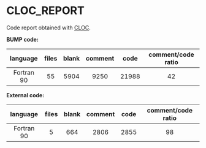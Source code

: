 # CLOC_REPORT

Code report obtained with [CLOC](https://github.com/AlDanial/cloc).

**BUMP code:** 

| language | files | blank | comment | code | comment/code ratio |
|:--------:|:--------:|:--------:|:--------:|:--------:|:--------:|
| Fortran 90 | 55 | 5904 | 9250 | 21988 | 42 |

**External code:** 

| language | files | blank | comment | code | comment/code ratio |
|:--------:|:--------:|:--------:|:--------:|:--------:|:--------:|
| Fortran 90 | 5 | 664 | 2806 | 2855 | 98 |

